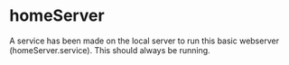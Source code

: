 # homeServer
A service has been made on the local server to run this basic webserver (homeServer.service).
This should always be running.